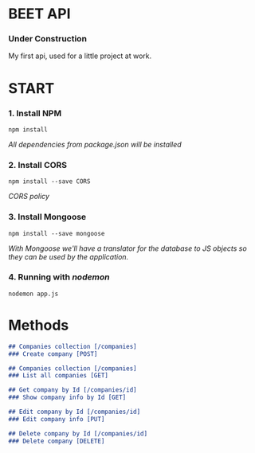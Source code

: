 # BEET API
### Under Construction

My first api, used for a little project at work. 

# START
### 1. Install NPM
`npm install`

<i>All dependencies from package.json will be installed</i>

### 2. Install CORS
`npm install --save CORS`

<i>CORS policy</i>

### 3. Install Mongoose
`npm install --save mongoose`

<i>With Mongoose we'll have a translator for the database to JS objects so they can be used by the application.</i>

### 4. Running with *nodemon*
`nodemon app.js`

# Methods

```markdown
## Companies collection [/companies]
### Create company [POST]

## Companies collection [/companies]
### List all companies [GET]

## Get company by Id [/companies/id]
### Show company info by Id [GET]

## Edit company by Id [/companies/id]
### Edit company info [PUT]

## Delete company by Id [/companies/id]
### Delete company [DELETE]
```